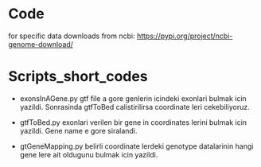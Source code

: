 # Code

for specific data downloads from ncbi: https://pypi.org/project/ncbi-genome-download/

# Scripts_short_codes

- exonsInAGene.py gtf file a gore genlerin icindeki exonlari bulmak icin yazildi. Sonrasinda gtfToBed calistirilirsa coordinate leri cekebiliyoruz.

- gtfToBed.py exonlari verilen bir gene in coordinates lerini bulmak icin yazildi. Gene name e gore siralandi.

- gtGeneMapping.py belirli coordinate lerdeki genotype datalarinin hangi gene lere ait oldugunu bulmak icin yazildi.
